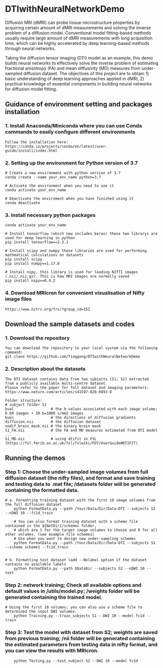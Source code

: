 # DTIwithNeuralNetworkDemo

Diffusion MRI (dMRI) can probe tissue microstructure properties by acquiring certain amount of dMRI measurements and solving the inverse problem of a diffusion model. Conventional model fitting-based methods usually require large amount of dMRI measurements with long acquisition time, which can be highly accelerated by deep learning-based methods through neural networks.

Taking the diffusion tensor imaging (DTI) model as an example, this demo builds neural networks to effectively solve the inverse problem of estimating fractional anisotropy (FA) and mean diffusivity (MD) measures from under-sampled diffusion dataset. The objectives of this project are to obtain 1) basic understanding of deep learning approaches applied in dMRI, 2) practical knowledge of essential components in building neural networks for diffusion model fitting.

## Guidance of environment setting and packages installation

### 1. Install Anaconda/Miniconda where you can use Conda commands to easily configure different environments

    Follow the installation here: https://conda.io/projects/conda/en/latest/user-guide/install/index.html

### 2. Setting up the environment for Python version of 3.7 

    # Create a new environment with python version of 3.7
    conda create --name your_env_name python=3.7   

    # Activate the environment when you need to use it
    conda activate your_env_name 
    
    # Deactivate the enviroment when you have finished using it   
    conda deactivate
 
### 3. Install necessary python packages
    
    conda activate your_env_name

    # Install tensorflow (which now includes keras) these two librarys are used for deep learning in python
    pip install tensorflow==2.3.1

    # Install scipy and numpy these libraries are used for performing mathmatical calculations on datasets 
    pip install scipy
    pip install numpy==1.17.0

    # Install nipy, this library is used for loading NIfTI images (.nii/.nii.gz). This is how MRI images are normally saved
    pip install nipy==0.4.2
    
### 4. Download MRIcron for convenient visualisation of Nifty image files

    https://www.nitrc.org/frs/?group_id=152

## Download the sample datasets and codes

### 1. Download the repository

    You can download the repository to your local system via the following command:
    git clone https://github.com/Tinggong/DTIwithNeuralNetworkDemo

### 2. Description about the datasets

    The DTI dataset contains data from two subjects (S1; S2) extracted from a publicly available multi-centre dataset. 
    Please refer to the paper for full dataset and imaging parameters: https://www.nature.com/articles/s41597-020-0493-8

    Folder structure:
    # subject folder S1 
    bval                 # the b-values associated with each image volume; 6 b0 images + 30 b=1000 s/mm2 images
    bvec                 # the directions of diffusion gradients
    diffusion.nii        # the diffusion dataset
    nodif_brain_mask.nii # the binary brain mask
    S1_FA.nii            # the FA and MD measures estimated from DTI model ...
    S1_MD.nii            # using dtifit in FSL (https://fsl.fmrib.ox.ac.uk/fsl/fslwiki/FDT/UserGuide#DTIFIT)

## Running the demos

### Step 1: Choose the under-sampled image volumes from full diffusion dataset (the nifty files), and format and save training and testing data to .mat file; /datasets folder will be generated containing the formatted data.

    # a. Formatting training dataset with the first 10 image volumes from the full diffusion dataset
        python FormatData.py --path /Your/Data/Dir/Data-DTI --subjects S1 --nDWI 10 --fc1d_train 
  
        # You can also format training dataset with a scheme file contained in the ${NetDir}/schemes folder, 
        # which are 1 for the target image volumes to choose and 0 for all other volumes. (see example file scheme1)
        # Use when you want to design new under-sampling schemes
        python FormatData.py --path /Your/Data/Dir/Data-DTI --subjects S1 --scheme scheme1 --fc1d_train 


    # b. Formatting test dataset (add --Nolabel option if the dataset contains no available labels
        python FormatData.py --path $DataDir --subjects S2 --nDWI 10 --test

### Step 2: network training; Check all available options and default values in /utils/model.py; /weights folder will be generated containing the trained model.

    # Using the first 10 volumes; you can also use a scheme file to determined the input DWI volumes. 
        python Training.py --train_subjects S1 --DWI 10 --model fc1d --train 

### Step 3: Test the model with dataset from S2; weights are saved from previous training; /nii folder will be generated containing the estimated parameters from testing data in nifty format, and you can view the results with MRIcron.

        python Testing.py --test_subject S2 --DWI 10 --model fc1d
